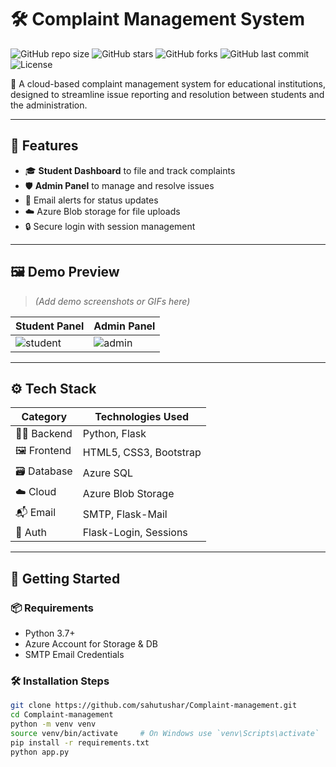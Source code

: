 # 🛠️ Complaint Management System

![GitHub repo size](https://img.shields.io/github/repo-size/sahutushar/Complaint-management)
![GitHub stars](https://img.shields.io/github/stars/sahutushar/Complaint-management?style=social)
![GitHub forks](https://img.shields.io/github/forks/sahutushar/Complaint-management?style=social)
![GitHub last commit](https://img.shields.io/github/last-commit/sahutushar/Complaint-management)
![License](https://img.shields.io/badge/license-MIT-blue.svg)

🚀 A cloud-based complaint management system for educational institutions, designed to streamline issue reporting and resolution between students and the administration.

---

## 🌟 Features

- 🎓 **Student Dashboard** to file and track complaints
- 🛡️ **Admin Panel** to manage and resolve issues
- 📧 Email alerts for status updates
- ☁️ Azure Blob storage for file uploads
- 🔒 Secure login with session management

---

## 🖼️ Demo Preview

> *(Add demo screenshots or GIFs here)*

| Student Panel | Admin Panel |
|---------------|-------------|
| ![student](https://via.placeholder.com/300x200?text=Student+Panel) | ![admin](https://via.placeholder.com/300x200?text=Admin+Panel) |

---

## ⚙️ Tech Stack

| Category   | Technologies Used |
|------------|--------------------|
| 👨‍💻 Backend | Python, Flask |
| 🖼️ Frontend | HTML5, CSS3, Bootstrap |
| 🗃️ Database | Azure SQL |
| ☁️ Cloud | Azure Blob Storage |
| 📬 Email | SMTP, Flask-Mail |
| 🔐 Auth | Flask-Login, Sessions |

---

## 🚀 Getting Started

### 📦 Requirements
- Python 3.7+
- Azure Account for Storage & DB
- SMTP Email Credentials

### 🛠️ Installation Steps

```bash
git clone https://github.com/sahutushar/Complaint-management.git
cd Complaint-management
python -m venv venv
source venv/bin/activate     # On Windows use `venv\Scripts\activate`
pip install -r requirements.txt
python app.py

